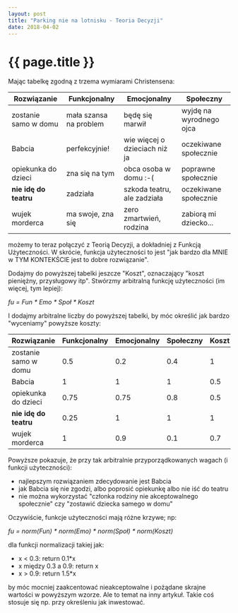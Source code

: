```yaml
---
layout: post
title: "Parking nie na lotnisku - Teoria Decyzji"
date: 2018-04-02
---
```


# {{ page.title }}

Mając tabelkę zgodną z trzema wymiarami Christensena:

| Rozwiązanie          | Funkcjonalny           | Emocjonalny                   | Społeczny                 |
|----------------------|------------------------|-------------------------------|---------------------------|
| zostanie samo w domu | mała szansa na problem | będę się marwił               | wyjdę na wyrodnego ojca   |
| Babcia               | perfekcyjnie!          | wie więcej o dzieciach niż ja | oczekiwane społecznie     |
| opiekunka do dzieci  | zna się na tym         | obca osoba w domu :-(         | poprawne społecznie       |
| **nie idę do teatru** | zadziała              | szkoda teatru, ale zadziała   | oczekiwane społecznie     |
| wujek morderca       | ma swoje, zna się      | zero zmartwień, rodzina       | zabiorą mi dziecko...     |

możemy to teraz połączyć z Teorią Decyzji, a dokładniej z Funkcją Użyteczności. W skrócie, funkcja użyteczności to jest "jak bardzo dla MNIE w TYM KONTEKŚCIE jest to dobre rozwiązanie". 

Dodajmy do powyższej tabelki jeszcze "Koszt", oznaczający "koszt pieniężny, przysługowy itp". Stwórzmy arbitralną funkcję użyteczności (im więcej, tym lepiej):

_fu = Fun * Emo * Społ * Koszt_

I dodajmy arbitralne liczby do powyższej tabelki, by móc określić jak bardzo "wyceniamy" powyższe koszty:

| Rozwiązanie          | Funkcjonalny | Emocjonalny | Społeczny | Koszt | Wynik |
|----------------------|--------------|-------------|-----------|-------|-------|
| zostanie samo w domu | 0.5          | 0.2         | 0.4       | 1     | 0.04  |
| Babcia               | 1            | 1           | 1         | 0.5   | 0.5   |
| opiekunka do dzieci  | 0.75         | 0.75        | 0.8       | 0.5   | 0.225 |
| **nie idę do teatru** | 0.25        | 1           | 1         | 1     | 0.25  |
| wujek morderca       | 1            | 0.9         | 0.1       | 0.7   | 0.06  |

Powyższe pokazuje, że przy tak arbitralnie przyporządkowanych wagach (i funkcji użyteczności):

* najlepszym rozwiązaniem zdecydowanie jest Babcia
* jak Babcia się nie zgodzi, albo poprosić opiekunkę albo nie iść do teatru
* nie można wykorzystać "członka rodziny nie akceptowalnego społecznie" czy "zostawić dziecka samego w domu"

Oczywiście, funkcje użyteczności mają różne krzywe; np:

_fu = norm(Fun) * norm(Emo) * norm(Społ) * norm(Koszt)_

dla funkcji normalizacji takiej jak:

* x < 0.3: return 0.1*x
* x między 0.3 a 0.9: return x
* x > 0.9: return 1.5*x

by móc mocniej zaakcentować nieakceptowalne i pożądane skrajne wartości w powyższym wzorze. Ale to temat na inny artykuł. Takie coś stosuje się np. przy określeniu jak inwestować.
